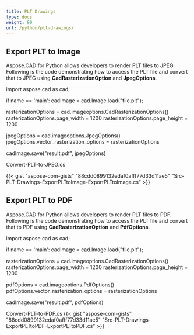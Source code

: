 ```yaml
---
title: PLT Drawings
type: docs
weight: 90
url: /python/plt-drawings/
---
```


## **Export PLT to Image**

Aspose.CAD for Python allows developers to render PLT files to JPEG. Following is the code demonstrating how to access the PLT file and convert that to JPEG using **CadRasterizationOption** and **JpegOptions**.

import aspose.cad as cad;

if name == 'main': 
    cadImage = cad.Image.load("file.plt");

rasterizationOptions = cad.imageoptions.CadRasterizationOptions()
rasterizationOptions.page_width = 1200
rasterizationOptions.page_height = 1200

jpegOptions = cad.imageoptions.JpegOptions()
jpegOptions.vector_rasterization_options = rasterizationOptions

cadImage.save("result.pdf", jpegOptions)

Convert-PLT-to-JPEG.cs

{{< gist "aspose-com-gists" "88cdd0899132edaf0afff77d33d11ae5" "Src-PLT-Drawings-ExportPLTtoImage-ExportPLTtoImage.cs" >}}

## **Export PLT to PDF**

Aspose.CAD for Python allows developers to render PLT files to PDF. Following is the code demonstrating how to access the PLT file and convert that to PDF using **CadRasterizationOption** and **PdfOptions**.

import aspose.cad as cad;

if name == 'main': 
    cadImage = cad.Image.load("file.plt");

rasterizationOptions = cad.imageoptions.CadRasterizationOptions()
rasterizationOptions.page_width = 1200
rasterizationOptions.page_height = 1200

pdfOptions = cad.imageoptions.PdfOptions()
pdfOptions.vector_rasterization_options = rasterizationOptions

cadImage.save("result.pdf", pdfOptions)

Convert-PLT-to-PDF.cs
{{< gist "aspose-com-gists" "88cdd0899132edaf0afff77d33d11ae5" "Src-PLT-Drawings-ExportPLTtoPDF-ExportPLTtoPDF.cs" >}}
